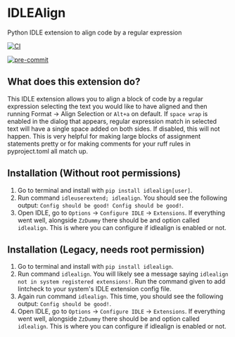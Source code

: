 # IDLEAlign
Python IDLE extension to align code by a regular expression

[![CI](https://github.com/CoolCat467/idlealign/actions/workflows/ci.yml/badge.svg?branch=main)](https://github.com/CoolCat467/idlealign/actions/workflows/ci.yml)
<!-- BADGIE TIME -->

[![pre-commit](https://img.shields.io/badge/pre--commit-enabled-brightgreen?logo=pre-commit)](https://github.com/pre-commit/pre-commit)

<!-- END BADGIE TIME -->

## What does this extension do?
This IDLE extension allows you to align a block of code by a regular
expression selecting the text you would like to have aligned and then
running Format -> Align Selection or `Alt+a` on default.
If `space wrap` is enabled in the dialog that appears, regular expression
match in selected text will have a single space added on both sides. If
disabled, this will not happen. This is very helpful for making large
blocks of assignment statements pretty or for making comments for
your ruff rules in pyproject.toml all match up.

## Installation (Without root permissions)
1) Go to terminal and install with `pip install idlealign[user]`.
2) Run command `idleuserextend; idlealign`. You should see the following
output: `Config should be good! Config should be good!`.
3) Open IDLE, go to `Options` -> `Configure IDLE` -> `Extensions`.
If everything went well, alongside `ZzDummy` there should be and
option called `idlealign`. This is where you can configure if
idlealign is enabled or not.

## Installation (Legacy, needs root permission)
1) Go to terminal and install with `pip install idlealign`.
2) Run command `idlealign`. You will likely see a message saying
`idlealign not in system registered extensions!`. Run the command
given to add lintcheck to your system's IDLE extension config file.
3) Again run command `idlealign`. This time, you should see the following
output: `Config should be good!`.
4) Open IDLE, go to `Options` -> `Configure IDLE` -> `Extensions`.
If everything went well, alongside `ZzDummy` there should be and
option called `idlealign`. This is where you can configure if
idlealign is enabled or not.
